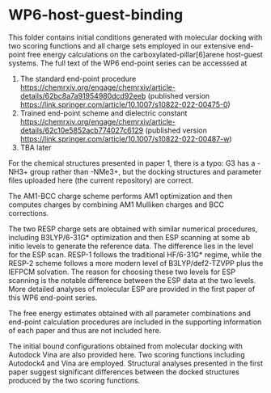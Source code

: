 # WP6-host-guest-binding
This folder contains initial conditions generated with molecular docking with two scoring functions and all charge sets employed in our extensive end-point free energy calculations on the carboxylated-pillar[6]arene host-guest systems. The full text of the WP6 end-point series can be accesssed at
1. The standard end-point procedure https://chemrxiv.org/engage/chemrxiv/article-details/62bc8a7a91954980dcd92eeb 
(published version https://link.springer.com/article/10.1007/s10822-022-00475-0)
2. Trained end-point scheme and dielectric constant https://chemrxiv.org/engage/chemrxiv/article-details/62c10e5852acb774027c6129 (published version https://link.springer.com/article/10.1007/s10822-022-00487-w)
3. TBA later

For the chemical structures presented in paper 1, there is a typo: G3 has a -NH3+ group rather than -NMe3+, but the docking structures and parameter files uploaded here (the current repository) are correct. 

The AM1-BCC charge scheme performs AM1 optimization and then computes charges by combining AM1 Mulliken charges and BCC corrections. 

The two RESP charge sets are obtained with similar numerical procedures, including B3LYP/6-31G* optimization and then ESP scanning at some ab initio levels to generate the reference data. The difference lies in the level for the ESP scan. RESP-1 follows the traditional HF/6-31G* regime, while the RESP-2 scheme follows a more modern level of B3LYP/def2-TZVPP plus the IEFPCM solvation. The reason for choosing these two levels for ESP scanning is the notable difference between the ESP data at the two levels. More detailed analyses of molecular ESP are provided in the first paper of this WP6 end-point series.  

The free energy estimates obtained with all parameter combinations and end-point calculation procedures are included in the supporting information of each paper and thus are not included here. 

The initial bound configurations obtained from molecular docking with Autodock Vina are also provided here. Two scoring functions including Autodock4 and Vina are employed. Structural analyses presented in the first paper suggest significant differences between the docked structures produced by the two scoring functions. 

